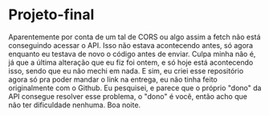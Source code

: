 # Projeto-final
Aparentemente por conta de um tal de CORS ou algo assim a fetch não está conseguindo acessar o API. Isso não estava acontecendo antes, só agora enquanto eu testava de novo o código antes de enviar. Culpa minha não é, já que a última alteração que eu fiz foi ontem, e só hoje está acontecendo isso, sendo que eu não mechi em nada. E sim, eu criei esse repositório agora só pra poder mandar o link na entrega, eu não tinha feito originalmente com o Github. Eu pesquisei, e parece que o próprio "dono" da API consegue resolver esse problema, o "dono" é você, então acho que não ter dificuldade nenhuma. Boa noite.
